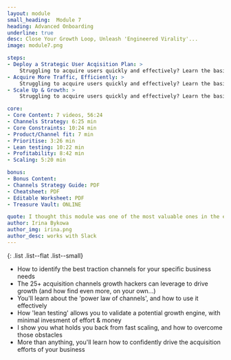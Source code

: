 ```yaml
---
layout: module
small_heading:  Module 7
heading: Advanced Onboarding
underline: true
desc: Close Your Growth Loop, Unleash 'Engineered Virality'...
image: module7.png

steps:
- Deploy a Strategic User Acqisition Plan: >
    Struggling to acquire users quickly and effectively? Learn the basic 6-step framework to unlock virtually unlimited growth opportunities...
- Acquire More Traffic, Efficiently: >
    Struggling to acquire users quickly and effectively? Learn the basic 6-step framework to unlock virtually unlimited growth opportunities...
- Scale Up & Growth: >
    Struggling to acquire users quickly and effectively? Learn the basic 6-step framework to unlock virtually unlimited growth opportunities...

core:
- Core Content: 7 videos, 56:24
- Channels Strategy: 6:25 min
- Core Constraints: 10:24 min
- Product/Channel fit: 7 min
- Prioritise: 3:26 min
- Lean testing: 10:22 min
- Profitability: 8:42 min
- Scaling: 5:20 min

bonus:
- Bonus Content:
- Channels Strategy Guide: PDF
- Cheatsheet: PDF
- Editable Worksheet: PDF
- Treasure Vault: ONLINE

quote: I thought this module was one of the most valuable ones in the entire course. Really liked this...!
author: Irina Bykowa
author_img: irina.png
author_desc: works with Slack
---
```


{: .list .list--flat .list--small}
- How to identify the best traction channels for your specific business needs
- The 25+ acquisition channels growth hackers can leverage to drive growth (and how find even more, on your own...)
- You'll learn about the <span class="t--bold c--secondary">'power law of channels'</span>, and how to use it effectively
- How <span class="t--bold c--secondary">'lean testing'</span> allows you to validate a potential growth engine, with minimal invesment of effort & money
- I show you <span class="t--bold c--secondary">what holds you back</span> from <span class="t--bold c--secondary">fast scaling</span>, and how to overcome those obstacles
- More than anything, you'll learn how to confidently drive the acquisition efforts of your business
